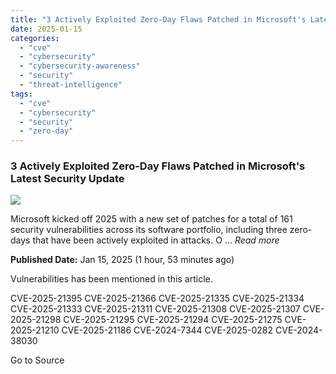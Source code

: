 ```yaml
---
title: "3 Actively Exploited Zero-Day Flaws Patched in Microsoft's Latest Security Update"
date: 2025-01-15
categories: 
  - "cve"
  - "cybersecurity"
  - "cybersecurity-awareness"
  - "security"
  - "threat-intelligence"
tags: 
  - "cve"
  - "cybersecurity"
  - "security"
  - "zero-day"
---
```


### 3 Actively Exploited Zero-Day Flaws Patched in Microsoft's Latest Security Update

![](https://upload.cvefeed.io/news/24197/thumbnail.jpg)

Microsoft kicked off 2025 with a new set of patches for a total of 161 security vulnerabilities across its software portfolio, including three zero-days that have been actively exploited in attacks. O ... _Read more_

**Published Date:** Jan 15, 2025 (1 hour, 53 minutes ago)

Vulnerabilities has been mentioned in this article.

CVE-2025-21395 CVE-2025-21366 CVE-2025-21335 CVE-2025-21334 CVE-2025-21333 CVE-2025-21311 CVE-2025-21308 CVE-2025-21307 CVE-2025-21298 CVE-2025-21295 CVE-2025-21294 CVE-2025-21275 CVE-2025-21210 CVE-2025-21186 CVE-2024-7344 CVE-2025-0282 CVE-2024-38030

Go to Source
